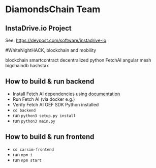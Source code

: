 # DiamondsChain Team

## InstaDrive.io Project

See: https://devpost.com/software/instadrive-io

\#WhiteNightHACK, blockchain and mobility

blockchain
smartcontract
decentralized
python
FetchAI
angular
mesh
bigchaindb
hashstax



## How to build & run backend

* Install Fetch AI dependencies using [documentation](https://fetchai.github.io/oef-sdk-python/oef.html?highlight=send#oef.agents.Agent.send_cfp)
* Run Fetch AI (via docker e.g.)
* Verify Fetch AI OEF SDK Python installed
* `cd backend`
* run `python3 setup.py install`
* run `python3 main.py`


## How to build & run frontend
* `cd carsim-frontend`
* run `npm i`
* run `npm start`
